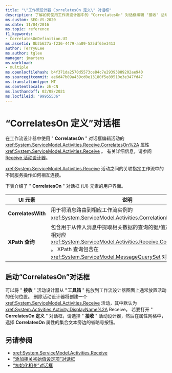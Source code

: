 ```yaml
---
title: "\"工作流设计器 CorrelatesOn 定义\" 对话框"
description: 了解如何使用工作流设计器中的 "CorrelatesOn" 对话框编辑 "接收" 活动的 "CorrelatesOn" 属性。
ms.custom: SEO-VS-2020
ms.date: 11/04/2016
ms.topic: reference
f1_keywords:
- CorrelatesOnDefinition.UI
ms.assetid: 8b2b627a-f236-4479-aa09-525df65e3413
author: TerryGLee
ms.author: tglee
manager: jmartens
ms.workload:
- multiple
ms.openlocfilehash: b4f371da2570d5573ce84c7e29393889202ae940
ms.sourcegitcommit: ae6d47b09a439cd0e13180f5e89510e3e347fd47
ms.translationtype: MT
ms.contentlocale: zh-CN
ms.lasthandoff: 02/08/2021
ms.locfileid: "99955536"
---
```

# <a name="correlateson-definition-dialog-box"></a>“CorrelatesOn 定义”对话框

在工作流设计器中使用 " **CorrelatesOn** " 对话框编辑活动的 <xref:System.ServiceModel.Activities.Receive.CorrelatesOn%2A> 属性 <xref:System.ServiceModel.Activities.Receive> 。 有关详细信息，请参阅 [Receive 活动设计器](../workflow-designer/receive-activity-designer.md)。

<xref:System.ServiceModel.Activities.Receive> 活动之间的关联指定工作流中的不同服务操作如何相互连接。

下表介绍了 " **CorrelatesOn** " 对话框 (UI) 元素的用户界面。

|UI 元素|说明|
|-|-----------------|
|**CorrelatesWith**|用于将消息路由到相应工作流实例的 <xref:System.ServiceModel.Activities.CorrelationHandle>。|
|**XPath 查询**|包含用于从传入消息中提取相关数据的查询的键/值对。 此值与属性相对应 <xref:System.ServiceModel.Activities.Receive.CorrelatesOn%2A> 。 XPath 查询包含在 <xref:System.ServiceModel.MessageQuerySet> 对象中。|

## <a name="to-launch-the-correlateson-dialog-box"></a>启动“CorrelatesOn”对话框

可以将 " **接收** " 活动设计器从 **"工具箱** " 拖放到工作流设计器图面上通常放置活动的任何位置。 删除活动设计器将创建一个 <xref:System.ServiceModel.Activities.Receive> 活动，其中默认为 <xref:System.Activities.Activity.DisplayName%2A> Receive。 若要打开 " **CorrelatesOn 定义** " 对话框，请选择 " **接收** " 活动设计器，然后在属性网格中，选择 **CorrelatesOn** 属性的集合文本旁边的省略号按钮。

## <a name="see-also"></a>另请参阅

- <xref:System.ServiceModel.Activities.Receive>
- [“添加相关初始值设定项”对话框](../workflow-designer/add-correlationinitializers-dialog-box.md)
- [“初始化相关”对话框](../workflow-designer/initialize-correlation-dialog-box.md)